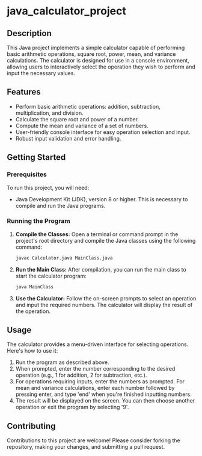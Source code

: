# java_calculator_project


## Description

 This Java project implements a simple calculator capable of performing basic arithmetic operations, square root, power, mean, and variance calculations. The calculator is designed for use in a console environment, allowing users to interactively select the operation they wish to perform and input the necessary values.

## Features

- Perform basic arithmetic operations: addition, subtraction, multiplication, and division.
- Calculate the square root and power of a number.
- Compute the mean and variance of a set of numbers.
- User-friendly console interface for easy operation selection and input.
- Robust input validation and error handling.

## Getting Started

### Prerequisites

To run this project, you will need:

- Java Development Kit (JDK), version 8 or higher. This is necessary to compile and run the Java programs.

### Running the Program

1. **Compile the Classes:**
   Open a terminal or command prompt in the project's root directory and compile the Java classes using the following command:

   ```bash
   javac Calculator.java MainClass.java
   ```

2. **Run the Main Class:**
   After compilation, you can run the main class to start the calculator program:

   ```bash
   java MainClass
   ```

3. **Use the Calculator:**
   Follow the on-screen prompts to select an operation and input the required numbers. The calculator will display the result of the operation.

## Usage

The calculator provides a menu-driven interface for selecting operations. Here's how to use it:

1. Run the program as described above.
2. When prompted, enter the number corresponding to the desired operation (e.g., 1 for addition, 2 for subtraction, etc.).
3. For operations requiring inputs, enter the numbers as prompted. For mean and variance calculations, enter each number followed by pressing enter, and type 'end' when you're finished inputting numbers.
4. The result will be displayed on the screen. You can then choose another operation or exit the program by selecting '9'.

## Contributing

Contributions to this project are welcome! Please consider forking the repository, making your changes, and submitting a pull request.

